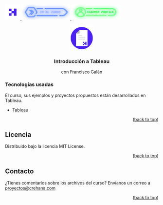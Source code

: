 <div id="top">
  <a href="https://www.crehana.com">
    <img src="images/logo.png" alt="Logo" width="50" height="50">
  </a>
  <a href="https://www.crehana.com/clases/v2/16432/detalle/">
    <img src="images/curso.png" alt="Logo" width="160" height="50">
  </a>
  <a href="https://mx.linkedin.com/in/francisco-galan/">
    <img src="images/teacher.png" alt="Logo" width="160" height="50">
  </a>
</div>

<!-- PROJECT LOGO -->
<br />
<div align="center">
  <a href="https://github.com/crehana-studentxp/tableau_introduccion-francisco_galan">
    <img src="images/project.png" alt="Logo" width="80" height="80">
  </a>

  <h3 align="center">Introducción a Tableau</h3>
  <p align="center">con Francisco Galán</h3> 
</div>

### Tecnologías usadas

El curso, sus ejemplos y proyectos propuestos están desarrollados en Tableau.

* [Tableau](https://www.tableau.com/trial/download-tableau)

<p align="right">(<a href="#top">back to top</a>)</p>

<!-- LICENSE -->
## Licencia

Distribuido bajo la licencia MIT License. 

<p align="right">(<a href="#top">back to top</a>)</p>

<!-- CONTACT -->
## Contacto

¿Tienes comentarios sobre los archivos del curso? Envíanos un correo a proyectos@crehana.com

<p align="right">(<a href="#top">back to top</a>)</p>
